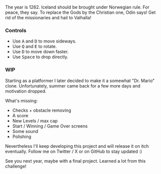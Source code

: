 The year is 1262. Iceland should be brought under Norwegian rule. For peace, they say. To replace the Gods by the Christian one, Odin says! Get rid of the missionaries and hail to Valhalla!

### Controls
- Use <kbd>A</kbd> and <kbd>D</kbd> to move sideways.
- Use <kbd>Q</kbd> and <kbd>E</kbd> to rotate.
- Use <kbd>D</kbd> to move down faster.
- Use <kbd>Space</kbd> to drop directly.

### WIP
Starting as a platformer I later decided to make it a somewhat "Dr. Mario" clone. Unfortunately, summer came back for a few more days and motivation dropped.

What's missing:
- Checks + obstacle removing
- A score
- New Levels / max cap
- Start / Winning / Game Over screens
- Some sound
- Polishing

Nevertheless I'll keep developing this project and will release it on itch eventually. Follow me on Twitter / X or on GitHub to stay updated :)

See you next year, maybe with a final project. Learned a lot from this challenge!